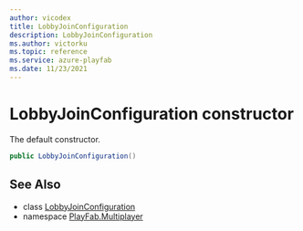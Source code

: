 ```yaml
---
author: vicodex
title: LobbyJoinConfiguration
description: LobbyJoinConfiguration
ms.author: victorku
ms.topic: reference
ms.service: azure-playfab
ms.date: 11/23/2021
---
```


# LobbyJoinConfiguration constructor

The default constructor.

```csharp
public LobbyJoinConfiguration()
```

## See Also

* class [LobbyJoinConfiguration](../LobbyJoinConfiguration.md)
* namespace [PlayFab.Multiplayer](../../PlayFabMultiplayerSDK.md)
